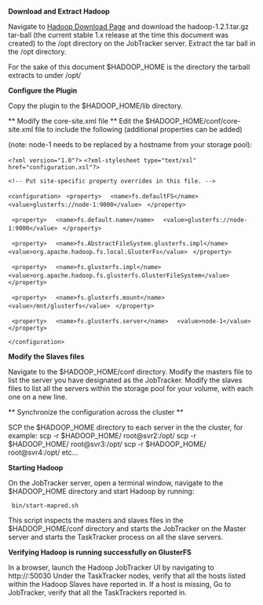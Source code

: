 **Download and Extract Hadoop**


Navigate to [Hadoop Download Page](http://hadoop.apache.org/releases.html#Download) and download the hadoop-1.2.1.tar.gz  tar-ball (the current stable 1.x release at the time this document was created) to the /opt directory on the JobTracker server. Extract the tar ball in the /opt directory.

For the sake of this document $HADOOP_HOME is the directory the tarball extracts to under /opt/

**Configure the Plugin**

Copy the plugin to the $HADOOP_HOME/lib directory.

** Modify the core-site.xml file **
Edit the $HADOOP_HOME/conf/core-site.xml file to include the following (additional properties can be added)

(note: node-1 needs to be replaced by a hostname from your storage pool):

`<?xml version="1.0"?>`
`<?xml-stylesheet type="text/xsl" href="configuration.xsl"?>`

`<!-- Put site-specific property overrides in this file. -->`

`<configuration>`
` <property>`
`  <name>fs.defaultFS</name>`
`  <value>glusterfs://node-1:9000</value>`
` </property>`

` <property>`
`  <name>fs.default.name</name>`
`  <value>glusterfs://node-1:9000</value>`
` </property>`

` <property>`
`  <name>fs.AbstractFileSystem.glusterfs.impl</name>`
`  <value>org.apache.hadoop.fs.local.GlusterFs</value>`
` </property>`

` <property>`
`  <name>fs.glusterfs.impl</name>`
`  <value>org.apache.hadoop.fs.glusterfs.GlusterFileSystem</value>`
` </property>`

` <property>`
`  <name>fs.glusterfs.mount</name>`
`  <value>/mnt/glusterfs</value>`
` </property>`

` <property>`
`  <name>fs.glusterfs.server</name>`
`  <value>node-1</value>`
` </property>`

`</configuration>`

**Modify the Slaves files**

Navigate to the $HADOOP_HOME/conf directory. Modify the masters file to list the server you have designated as the JobTracker. Modify the slaves files to list all the servers within the storage pool for your volume, with each one on a new line.

** Synchronize the configuration across the cluster **

SCP the $HADOOP_HOME directory to each server in the  the cluster, for example:
    scp -r $HADOOP_HOME/ root@svr2:/opt/
    scp -r $HADOOP_HOME/ root@svr3:/opt/
    scp -r $HADOOP_HOME/ root@svr4:/opt/
    etc...

**Starting Hadoop**

On the JobTracker server, open a terminal window, navigate to the $HADOOP_HOME directory and start Hadoop by running:

     bin/start-mapred.sh 

This script  inspects the masters and slaves files in the $HADOOP_HOME/conf directory and starts the JobTracker on the Master server and starts the TaskTracker process on all the slave servers.

**Verifying Hadoop is running successfully on GlusterFS**

In a browser, launch the Hadoop JobTracker UI by navigating to http://<JobTrackerHostName>:50030 
Under the TaskTracker nodes, verify that all the hosts listed within the Hadoop Slaves have reported in. If a host is missing, 
Go to JobTracker, verify that all the TaskTrackers reported in.
